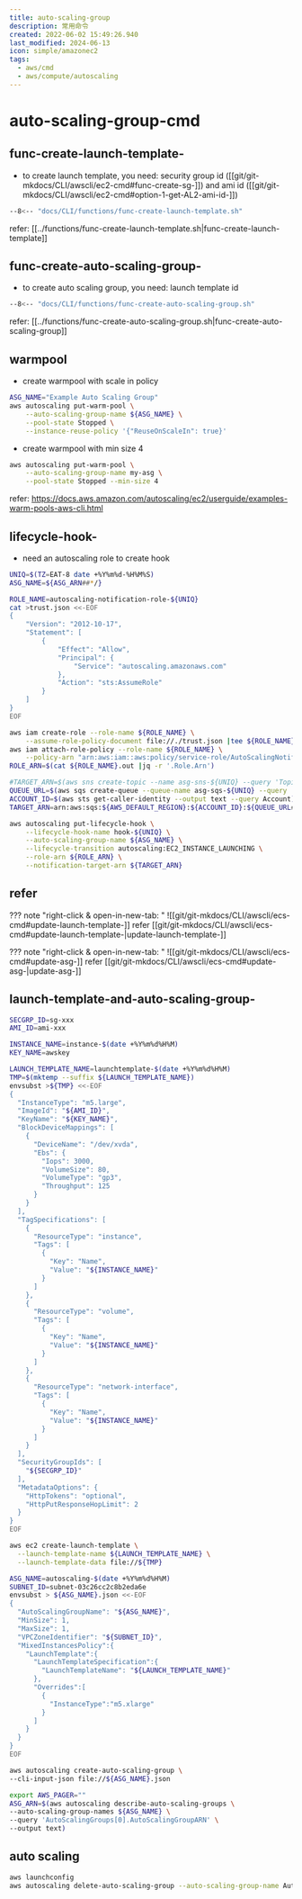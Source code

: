 ```yaml
---
title: auto-scaling-group
description: 常用命令
created: 2022-06-02 15:49:26.940
last_modified: 2024-06-13
icon: simple/amazonec2
tags:
  - aws/cmd
  - aws/compute/autoscaling
---
```


# auto-scaling-group-cmd
## func-create-launch-template-
- to create launch template, you need: security group id ([[git/git-mkdocs/CLI/awscli/ec2-cmd#func-create-sg-]]) and ami id ([[git/git-mkdocs/CLI/awscli/ec2-cmd#option-1-get-AL2-ami-id-]])
```sh title="func-create-launch-template" linenums="1"
--8<-- "docs/CLI/functions/func-create-launch-template.sh"
```
refer: [[../functions/func-create-launch-template.sh|func-create-launch-template]]

## func-create-auto-scaling-group-
- to create auto scaling group, you need: launch template id
```sh title="func-create-auto-scaling-group" linenums="1"
--8<-- "docs/CLI/functions/func-create-auto-scaling-group.sh"
```
refer: [[../functions/func-create-auto-scaling-group.sh|func-create-auto-scaling-group]]

## warmpool
- create warmpool with scale in policy
```sh
ASG_NAME="Example Auto Scaling Group"
aws autoscaling put-warm-pool \
    --auto-scaling-group-name ${ASG_NAME} \
    --pool-state Stopped \
    --instance-reuse-policy '{"ReuseOnScaleIn": true}'
```

- create warmpool with min size 4
```sh
aws autoscaling put-warm-pool \
    --auto-scaling-group-name my-asg \
    --pool-state Stopped --min-size 4
```

refer: https://docs.aws.amazon.com/autoscaling/ec2/userguide/examples-warm-pools-aws-cli.html

## lifecycle-hook-
- need an autoscaling role to create hook
```sh
UNIQ=$(TZ=EAT-8 date +%Y%m%d-%H%M%S)
ASG_NAME=${ASG_ARN##*/}

ROLE_NAME=autoscaling-notification-role-${UNIQ}
cat >trust.json <<-EOF
{
    "Version": "2012-10-17",
    "Statement": [
        {
            "Effect": "Allow",
            "Principal": {
                "Service": "autoscaling.amazonaws.com"
            },
            "Action": "sts:AssumeRole"
        }
    ]
}
EOF

aws iam create-role --role-name ${ROLE_NAME} \
    --assume-role-policy-document file://./trust.json |tee ${ROLE_NAME}.out
aws iam attach-role-policy --role-name ${ROLE_NAME} \
    --policy-arn "arn:aws:iam::aws:policy/service-role/AutoScalingNotificationAccessRole"
ROLE_ARN=$(cat ${ROLE_NAME}.out |jq -r '.Role.Arn')

#TARGET_ARN=$(aws sns create-topic --name asg-sns-${UNIQ} --query 'TopicArn' --output text)
QUEUE_URL=$(aws sqs create-queue --queue-name asg-sqs-${UNIQ} --query 'QueueUrl' --output text)
ACCOUNT_ID=$(aws sts get-caller-identity --output text --query Account)
TARGET_ARN=arn:aws:sqs:${AWS_DEFAULT_REGION}:${ACCOUNT_ID}:${QUEUE_URL##*/}

aws autoscaling put-lifecycle-hook \
    --lifecycle-hook-name hook-${UNIQ} \
    --auto-scaling-group-name ${ASG_NAME} \
    --lifecycle-transition autoscaling:EC2_INSTANCE_LAUNCHING \
    --role-arn ${ROLE_ARN} \
    --notification-target-arn ${TARGET_ARN}

```


## refer
??? note "right-click & open-in-new-tab: "
    ![[git/git-mkdocs/CLI/awscli/ecs-cmd#update-launch-template-]]
refer [[git/git-mkdocs/CLI/awscli/ecs-cmd#update-launch-template-|update-launch-template-]]

??? note "right-click & open-in-new-tab: "
    ![[git/git-mkdocs/CLI/awscli/ecs-cmd#update-asg-]]
refer [[git/git-mkdocs/CLI/awscli/ecs-cmd#update-asg-|update-asg-]]

## launch-template-and-auto-scaling-group-

```sh
SECGRP_ID=sg-xxx
AMI_ID=ami-xxx

INSTANCE_NAME=instance-$(date +%Y%m%d%H%M)
KEY_NAME=awskey

LAUNCH_TEMPLATE_NAME=launchtemplate-$(date +%Y%m%d%H%M)
TMP=$(mktemp --suffix ${LAUNCH_TEMPLATE_NAME})
envsubst >${TMP} <<-EOF
{
  "InstanceType": "m5.large",
  "ImageId": "${AMI_ID}",
  "KeyName": "${KEY_NAME}",
  "BlockDeviceMappings": [
    {
      "DeviceName": "/dev/xvda",
      "Ebs": {
        "Iops": 3000,
        "VolumeSize": 80,
        "VolumeType": "gp3",
        "Throughput": 125
      }
    }
  ],
  "TagSpecifications": [
    {
      "ResourceType": "instance",
      "Tags": [
        {
          "Key": "Name",
          "Value": "${INSTANCE_NAME}"
        }
      ]
    },
    {
      "ResourceType": "volume",
      "Tags": [
        {
          "Key": "Name",
          "Value": "${INSTANCE_NAME}"
        }
      ]
    },
    {
      "ResourceType": "network-interface",
      "Tags": [
        {
          "Key": "Name",
          "Value": "${INSTANCE_NAME}"
        }
      ]
    }
  ],
  "SecurityGroupIds": [
    "${SECGRP_ID}"
  ],
  "MetadataOptions": {
    "HttpTokens": "optional",
    "HttpPutResponseHopLimit": 2
  }
}
EOF

aws ec2 create-launch-template \
  --launch-template-name ${LAUNCH_TEMPLATE_NAME} \
  --launch-template-data file://${TMP}

ASG_NAME=autoscaling-$(date +%Y%m%d%H%M)
SUBNET_ID=subnet-03c26cc2c8b2eda6e
envsubst > ${ASG_NAME}.json <<-EOF
{
  "AutoScalingGroupName": "${ASG_NAME}",
  "MinSize": 1,
  "MaxSize": 1,
  "VPCZoneIdentifier": "${SUBNET_ID}",
  "MixedInstancesPolicy":{
    "LaunchTemplate":{
      "LaunchTemplateSpecification":{
        "LaunchTemplateName": "${LAUNCH_TEMPLATE_NAME}"
      },
      "Overrides":[
        {
          "InstanceType":"m5.xlarge"
        }
      ]
    }
  }
}
EOF

aws autoscaling create-auto-scaling-group \
--cli-input-json file://${ASG_NAME}.json

export AWS_PAGER=""
ASG_ARN=$(aws autoscaling describe-auto-scaling-groups \
--auto-scaling-group-names ${ASG_NAME} \
--query 'AutoScalingGroups[0].AutoScalingGroupARN' \
--output text)

```

## auto scaling
```sh
aws launchconfig
aws autoscaling delete-auto-scaling-group --auto-scaling-group-name AutoScalingGroup --force-delete

```




